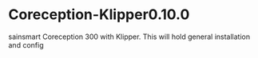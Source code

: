 # Coreception-Klipper0.10.0
 sainsmart Coreception 300  with Klipper. This will hold general installation and config
